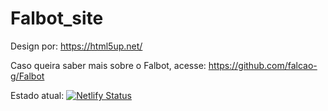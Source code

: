 # Falbot_site

Design por: https://html5up.net/

Caso queira saber mais sobre o Falbot, acesse: https://github.com/falcao-g/Falbot

Estado atual: [![Netlify Status](https://api.netlify.com/api/v1/badges/18b96ff9-3f39-410a-9d7c-6db088483bc2/deploy-status)](https://app.netlify.com/sites/falbot/deploys)
